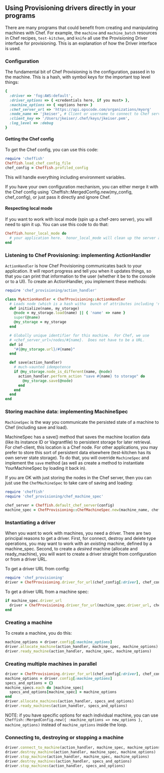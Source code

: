 ## Using Provisioning drivers directly in your programs

There are many programs that could benefit from creating and manipulating machines with Chef.  For example, the `machine` and `machine_batch` resources in Chef recipes, `test-kitchen`, and `knife` all use the Provisioning Driver interface for provisioning.  This is an explanation of how the Driver interface is used.

### Configuration

The fundamental bit of Chef Provisioning is the configuration, passed in to the machine.  This is a hash, with symbol keys for the important top level things:

```ruby
{
  :driver => 'fog:AWS:default',
  :driver_options => { <credentials here, if you must> },
  :machine_options => { <options here> }
  :chef_server_url => 'https://api.opscode.com/organizations/myorg'
  :node_name => 'jkeiser', # Client or username to connect to Chef server
  :client_key => '/Users/jkeiser/.chef/keys/jkeiser.pem',
  :log_level => :debug
}
```

#### Getting the Chef config

To get the Chef config, you can use this code:

```ruby
require 'cheffish'
Cheffish.load_chef_config_file
chef_config = Cheffish.profiled_config
```

This will handle everything including environment variables.

If you have your own configuration mechanism, you can either merge it with the Chef config using `Cheffish::MergedConfig.new(my_config, chef_config), or just pass it directly and ignore Chef.

#### Respecting local mode

If you want to work with local mode (spin up a chef-zero server), you will need to spin it up.  You can use this code to do that:

```ruby
Cheffish.honor_local_mode do
  # your application here.  honor_local_mode will clean up the server at the end of the block.
end
```

### Listening to Chef Provisioning: implementing ActionHandler

`ActionHandler` is how Chef Provisioning communicates back to your application. It will report progress and tell you when it updates things, so that you can print that information to the user (whether it be to the console or to a UI). To create an ActionHandler, you implement these methods:

```ruby
require 'chef_provisioning/action_handler'

class MyActionHandler < ChefProvisioning::ActionHandler
  # Loads node (which is a hash witha  bunch of attributes including 'name')
  def initialize(name, my_storage)
    @node = my_storage.load(name) || { 'name' => name }
    super(@name)
    @my_storage = my_storage
  end

  # Globally unique identifier for this machine.  For Chef, we use
  # <chef_server_url>/nodes/#{name}.  Does not have to be a URL.
  def id
    "#{@my_storage.url}/#{name}"
  end

  def save(action_handler)
    # much-vaunted idempotence
    if @my_storage.node_is_different(name, @node)
      action_handler.perform_action "save #{name} to storage" do
        @my_storage.save(@node)
      end
    end
  end
end
```

### Storing machine data: implementing MachineSpec

`MachineSpec` is the way you communicate the persisted state of a machine to Chef (including save and load).

MachineSpec has a save() method that saves the machine location data (like its instance ID or Vagrantfile) to persistent storage for later retrieval. For chef-client, this location is a Chef node. For other applications, you may prefer to store this sort of persistent data elsewhere (test-kitchen has its own server state storage). To do that, you will override `MachineSpec` and implement the `save` method (as well as create a method to instantiate YourMachineSpec by loading it back in).

If you are OK with just storing the nodes in the Chef server, then you can just use the `ChefMachineSpec` to take care of saving and loading:

```ruby
require 'cheffish'
require 'chef_provisioning/chef_machine_spec'

chef_server = Cheffish.default_chef_server(config)
machine_spec = ChefProvisioning::ChefMachineSpec.new(machine_name, chef_server)
```

### Instantiating a driver

When you want to work with machines, you need a driver.  There are two principal reasons to get a driver.  First, for connect, destroy and delete type operations, you may want to work with an *existing* machine, defined by a machine_spec.  Second, to create a *desired* machine (allocate and ready_machine), you will want to create a driver straight from configuration or from a driver URL.

To get a driver URL from config:

```ruby
require 'chef_provisioning'
driver = ChefProvisioning.driver_for_url(chef_config[:driver], chef_config)
```

To get a driver URL from a machine spec:

```ruby
if machine_spec.driver_url
  driver = ChefProvisioning.driver_for_url(machine_spec.driver_url, chef_config)
end
```

### Creating a machine

To create a machine, you do this:

```ruby
machine_options = driver.config[:machine_options]
driver.allocate_machine(action_handler, machine_spec, machine_options)
driver.ready_machine(action_handler, machine_spec, machine_options)
```

### Creating multiple machines in parallel

```ruby
driver = ChefProvisioning.driver_for_url(chef_config[:driver], chef_config)
machine_options = driver.config[:machine_options]
specs_and_options = {}
machine_specs.each do |machine_spec|
  specs_and_options[machine_spec] = machine_options
end
driver.allocate_machines(action_handler, specs_and_options)
driver.ready_machines(action_handler, specs_and_options)
```

NOTE: if you have specific options for each individual machine, you can use `Cheffish::MergedConfig.new({ :machine_options => new_options }, machine_options)` instead of `machine_options` inside the loop.

### Connecting to, destroying or stopping a machine

```ruby
driver.connect_to_machine(action_handler, machine_spec, machine_options)
driver.destroy_machine(action_handler, machine_spec, machine_options)
driver.stop_machine(action_handler, machine_spec, machine_options)
driver.destroy_machines(action_handler, specs_and_options)
driver.stop_machines(action_handler, specs_and_options)
```
